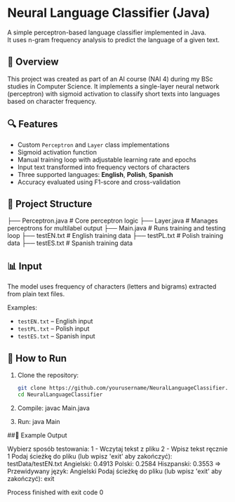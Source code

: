 # Neural Language Classifier (Java)

A simple perceptron-based language classifier implemented in Java.  
It uses n-gram frequency analysis to predict the language of a given text.

## 🧠 Overview

This project was created as part of an AI course (NAI 4) during my BSc studies in Computer Science. It implements a single-layer neural network (perceptron) with sigmoid activation to classify short texts into languages based on character frequency.

## 🔍 Features

- Custom `Perceptron` and `Layer` class implementations
- Sigmoid activation function
- Manual training loop with adjustable learning rate and epochs
- Input text transformed into frequency vectors of characters
- Three supported languages: **English**, **Polish**, **Spanish**
- Accuracy evaluated using F1-score and cross-validation

## 📁 Project Structure
├── Perceptron.java # Core perceptron logic
├── Layer.java # Manages perceptrons for multilabel output
├── Main.java # Runs training and testing loop
├── testEN.txt # English training data
├── testPL.txt # Polish training data
├── testES.txt # Spanish training data

## 📊 Input

The model uses frequency of characters (letters and bigrams) extracted from plain text files.

Examples:
- `testEN.txt` – English input
- `testPL.txt` – Polish input
- `testES.txt` – Spanish input

## 🚀 How to Run

1. Clone the repository:
   ```bash
   git clone https://github.com/yourusername/NeuralLanguageClassifier.git
   cd NeuralLanguageClassifier

2. Compile:
    javac Main.java

3. Run:
    java Main

##📌 Example Output

Wybierz sposób testowania:
1 - Wczytaj tekst z pliku
2 - Wpisz tekst ręcznie
1
Podaj ścieżkę do pliku (lub wpisz 'exit' aby zakończyć): testData/testEN.txt
Angielski: 0.4913
Polski: 0.2584
Hiszpanski: 0.3553
=> Przewidywany język: Angielski
Podaj ścieżkę do pliku (lub wpisz 'exit' aby zakończyć): exit

Process finished with exit code 0
